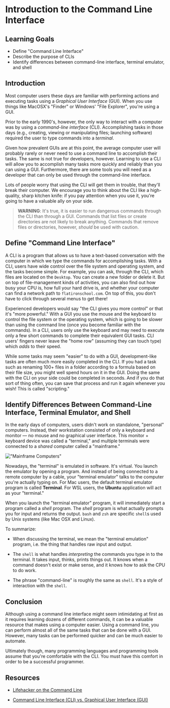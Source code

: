 # Introduction to the Command Line Interface

## Learning Goals

- Define "Command Line Interface"
- Describe the purpose of CLIs
- Identify differences between command-line interface, terminal emulator, and
  shell

## Introduction

Most computer users these days are familiar with performing actions and executing
tasks using a _Graphical User Interface_ (GUI). When you use things like
MacOSX's "Finder" or Windows' "File Explorer", you're using a GUI.

Prior to the early 1990's, however, the only way to interact with a computer was
by using a _command-line interface_ (CLI). Accomplishing tasks in those days
(e.g., creating, viewing or manipulating files; launching software) required
the user to type commands into a _terminal_.

Given how prevalent GUIs are at this point, the average computer user will
probably rarely or never need to use a command line to accomplish their tasks.
The same is not true for developers, however. Learning to use a CLI will allow
you to accomplish many tasks more quickly and reliably than you can using a GUI.
Furthermore, there are some tools you will need as a developer that can only be
used through the command-line interface.

Lots of people worry that using the CLI will get them in trouble, that they'll
break their computer. We encourage you to think about the CLI like a high-quality,
sharp kitchen knife: if you pay attention when you use it, you're going to have
a valuable ally on your side.

> **WARNING**: It's true, it is easier to run dangerous commands through the CLI
> than through a GUI. Commands that list files or create directories are not
> likely to break anything. Commands that remove files or directories, however,
> _should_ be used with caution.

## Define "Command Line Interface"

A CLI is a program that allows us to have a text-based conversation with the
computer in which we type the commands for accomplishing tasks. With a CLI,
users have wide control over the file system and operating system, and the tasks
become simple. For example, you can ask, through the CLI, which files are
located on the `Desktop`. You can create a new folder or delete it. But on top
of file-management kinds of activities, you can also find out how busy your CPU
is, how full your hard drive is, and whether your computer can find a network
path to `flatironschool.com`. On top of this, you don't have to click through
several menus to get there!

Experienced developers would say "the CLI gives you more control" or that it's
"more powerful." With a GUI you use the mouse and the keyboard to control the
file system or the operating system, which is going to be slower than using the
command line (once you become familiar with the commands). In a CLI, users only
use the keyboard and may need to execute only a few short commands to complete
their equivalent GUI tasks. CLI users' fingers never leave the "home row"
(assuming they can touch type) which _adds_ to their speed.

While some tasks may seem "easier" to do with a GUI, development-like tasks are
often much more easily completed in the CLI. If you had a task such as renaming
100+ files in a folder according to a formula based on their file size, you
might well spend hours on it in the GUI. Doing the same with the CLI on your
side could be completed in seconds. And if you do that sort of thing often, you
can save that process and run it again whenever you wish! This is called
"scripting."

## Identify Differences Between Command-Line Interface, Terminal Emulator, and Shell

In the early days of computers, users didn't work on standalone, "personal"
computers. Instead, their workstation consisted of only a keyboard and monitor —
no mouse and no graphical user interface. This monitor + keyboard device was
called a "terminal," and multiple terminals were connected to a _shared_
computer called a "mainframe."

!["Mainframe Computers"](https://curriculum-content.s3.amazonaws.com/cli-essentials/bash-intro/Image_56_MainFrameDiagram.png)

Nowadays, the "terminal" is emulated in software. It's virtual. You launch the
emulator by opening a program. And instead of being connected to a remote
computer by a cable, your "terminal emulator" talks to the computer you're
actually typing on. For Mac users, the default terminal emulator program is
called **Terminal**. For WSL users, the **Ubuntu** application will act as your
"terminal."

When you launch the "terminal emulator" program, it will immediately start a
program called a _shell_ program. The _shell_ program is what actually prompts
you for input and returns the output. `bash` and `zsh` are specific `shell`s
used by Unix systems (like Mac OSX and Linux).

To summarize:

- When discussing the terminal, we mean the "terminal emulation" program, i.e.
  the thing that handles raw input and output.

- The `shell` is what handles _interpreting_ the commands you type in to the
  terminal. It takes input, thinks, prints things out. It knows when a command
  doesn't exist or make sense, and it knows how to ask the CPU to do work.

- The phrase "command-line" is roughly the same as `shell`. It's a style of
  interaction with the `shell`.

## Conclusion

Although using a command line interface might seem intimidating at first as it
requires learning dozens of different commands, it can be a valuable resource
that makes using a computer easier. Using a command line, you can perform almost
all of the same tasks that can be done with a GUI. However, many tasks can be
performed quicker and can be much easier to automate.

Ultimately though, many programming languages and programming tools assume that
you're comfortable with the CLI. You must have this comfort in order to be a
successful programmer.

## Resources

- [Lifehacker on the Command Line](http://lifehacker.com/5633909/who-needs-a-mouse-learn-to-use-the-command-line-for-almost-anything)

- [Command Line Interface (CLI) vs. Graphical User Interface (GUI)](https://www.cybrary.it/0p3n/command-line-interface-cli-vs-graphical-user-interface-gui/)
